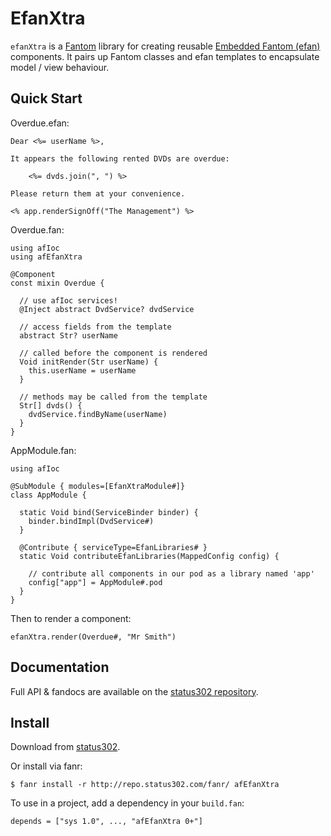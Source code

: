 # EfanXtra

`efanXtra` is a [Fantom](http://fantom.org/) library for creating reusable [Embedded Fantom (efan)](https://bitbucket.org/AlienFactory/afefan) components. It pairs up Fantom classes and efan templates 
to encapsulate model / view behaviour.



## Quick Start

Overdue.efan:

    Dear <%= userName %>,

    It appears the following rented DVDs are overdue:

        <%= dvds.join(", ") %>

    Please return them at your convenience.

    <% app.renderSignOff("The Management") %>

Overdue.fan:

    using afIoc
    using afEfanXtra

    @Component
    const mixin Overdue {

      // use afIoc services!
      @Inject abstract DvdService? dvdService

      // access fields from the template
      abstract Str? userName

      // called before the component is rendered
      Void initRender(Str userName) {
        this.userName = userName
      }

      // methods may be called from the template
      Str[] dvds() {
        dvdService.findByName(userName)
      }
    }

AppModule.fan:

    using afIoc

    @SubModule { modules=[EfanXtraModule#]}
    class AppModule {

      static Void bind(ServiceBinder binder) {
        binder.bindImpl(DvdService#)
      }

      @Contribute { serviceType=EfanLibraries# }
      static Void contributeEfanLibraries(MappedConfig config) {

        // contribute all components in our pod as a library named 'app'
        config["app"] = AppModule#.pod
      }
    }

Then to render a component:

    efanXtra.render(Overdue#, "Mr Smith")



## Documentation

Full API & fandocs are available on the [status302 repository](http://repo.status302.com/doc/afEfanXtra/#overview).



## Install

Download from [status302](http://repo.status302.com/browse/afEfanXtra).

Or install via fanr:

    $ fanr install -r http://repo.status302.com/fanr/ afEfanXtra

To use in a project, add a dependency in your `build.fan`:

    depends = ["sys 1.0", ..., "afEfanXtra 0+"]
